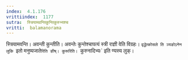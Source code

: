 ```yaml
---
index:  4.1.176
vrittiindex:  1177
sutra:  स्त्रियामवन्तिकुन्तिकुरुभ्यश्च
vritti:  balamanorama 
---
```


स्त्रियामवन्ति। अवन्ती कुन्तीति। अवन्तेः कुन्तेश्चापत्यं स्त्री राज्ञी वेति विग्रहः। `वृद्धेत्कोसले ति ञ्यङोऽनेन लुकि `इतो मनुष्यजाते`रिति ङीष्। कुरूरिति। `कुरुनादिभ्यः` इति ण्यस्य लुक्। 

